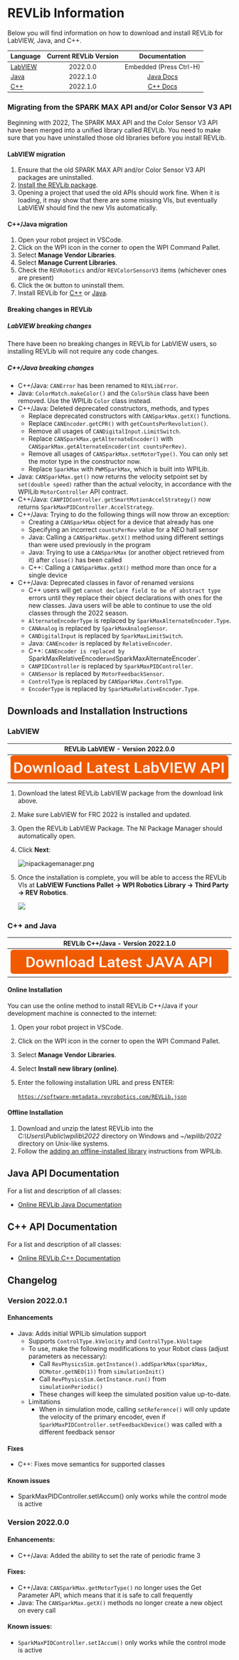 # REVLib Information

Below you will find information on how to download and install REVLib for LabVIEW, Java, and C++.

| **Language**            | Current REVLib Version |             Documentation              |
|-------------------------|:----------------------:|:--------------------------------------:|
| [LabVIEW](./#labview)   |        2022.0.0        |        Embedded (Press Ctrl-H)         |
| [Java](./#c++-and-java) |        2022.1.0        | [Java Docs](./#java-api-documentation) |
| [C++](./#c++-and-java)  |        2022.1.0        |  [C++ Docs](./#c++-api-documentation)  |

### Migrating from the SPARK MAX API and/or Color Sensor V3 API

Beginning with 2022, The SPARK MAX API and the Color Sensor V3 API have been merged into a unified
library called REVLib. You need to make sure that you have uninstalled those old libraries before
you install REVLib.

#### LabVIEW migration

1. Ensure that the old SPARK MAX API and/or Color Sensor V3 API packages are uninstalled.
2. [Install the REVLib package](./#labview).
3. Opening a project that used the old APIs should work fine. When it is loading, it may show that
   there are some missing VIs, but eventually LabVIEW should find the new VIs automatically.

#### C++/Java migration

1. Open your robot project in VSCode.
2. Click on the WPI icon in the corner to open the WPI Command Pallet.
3. Select **Manage Vendor Libraries**.
4. Select **Manage Current Libraries**.
5. Check the `REVRobotics` and/or `REVColorSensorV3` items (whichever ones are present)
6. Click the `OK` button to uninstall them.
7. Install REVLib for [C++](./#c++) or [Java](./#java).

#### Breaking changes in REVLib

##### LabVIEW breaking changes

There have been no breaking changes in REVLib for LabVIEW users, so installing REVLib will not
require any code changes.

##### C++/Java breaking changes

* C++/Java: `CANError` has been renamed to `REVLibError`.
* Java: `ColorMatch.makeColor()` and the `ColorShim` class have been removed. Use the WPILib `Color` class instead.
* C++/Java: Deleted deprecated constructors, methods, and types
  * Replace deprecated constructors with `CANSparkMax.getX()` functions.
  * Replace `CANEncoder.getCPR()` with `getCountsPerRevolution()`.
  * Remove all usages of `CANDigitalInput.LimitSwitch`.
  * Replace `CANSparkMax.getAlternateEncoder()` with `CANSparkMax.getAlternateEncoder(int countsPerRev)`.
  * Remove all usages of `CANSparkMax.setMotorType()`. You can only set the motor type in the constructor now.
  * Replace `SparkMax` with `PWMSparkMax`, which is built into WPILib.
* Java: `CANSparkMax.get()` now returns the velocity setpoint set by `set(double speed)` rather than
  the actual velocity, in accordance with the WPILib `MotorController` API contract.
* C++/Java: `CANPIDController.getSmartMotionAccelStrategy()` now returns `SparkMaxPIDController.AccelStrategy`.
* C++/Java: Trying to do the following things will now throw an exception:
  * Creating a `CANSparkMax` object for a device that already has one
  * Specifying an incorrect `countsPerRev` value for a NEO hall sensor
  * Java: Calling a `CANSparkMax.getX()` method using different settings than were used previously in the program
  * Java: Trying to use a `CANSparkMax` (or another object retrieved from it) after `close()` has been called
  * C++: Calling a `CANSparkMax.getX()` method more than once for a single device
* C++/Java: Deprecated classes in favor of renamed versions
  * C++ users will get `cannot declare field to be of abstract type` errors until they replace their object declarations with
    ones for the new classes. Java users will be able to continue to use the old classes through the 2022 season.
  * `AlternateEncoderType` is replaced by `SparkMaxAlternateEncoder.Type`.
  * `CANAnalog` is replaced by `SparkMaxAnalogSensor`.
  * `CANDigitalInput` is replaced by `SparkMaxLimitSwitch`.
  * Java: `CANEncoder` is replaced by `RelativeEncoder`.
  * C++: `CANEncoder is replaced by `SparkMaxRelativeEncoder` and `SparkMaxAlternateEncoder`.
  * `CANPIDController` is replaced by `SparkMaxPIDController`.
  * `CANSensor` is replaced by `MotorFeedbackSensor`.
  * `ControlType` is replaced by `CANSparkMax.ControlType`.
  * `EncoderType` is replaced by `SparkMaxRelativeEncoder.Type`.

## Downloads and Installation Instructions

### LabVIEW

|                                                                                 REVLib LabVIEW - Version 2022.0.0                                                                                  |
|:--------------------------------------------------------------------------------------------------------------------------------------------------------------------------------------------------:|
| [![](<../../.gitbook/assets/Download Latest LabView API.svg>)](https://github.com/REVrobotics/REV-Software-Binaries/releases/download/revlib-2022.0.0/REVLib-labVIEW-2022.0.0-0_windows_all.nipkg) |

1. Download the latest REVLib LabVIEW package from the download link above.
2. Make sure LabVIEW for FRC 2022 is installed and updated.
3. Open the REVLib LabVIEW Package. The NI Package Manager should automatically open.
4.  Click **Next**:

    ![nipackagemanager.png](https://cdn8.bigcommerce.com/s-t3eo8vwp22/product\_images/uploaded\_images/nipackagemanager.png)
5.  Once the installation is complete, you will be able to access the REVLib VIs at **LabVIEW Functions Pallet -> WPI Robotics Library -> Third Party -> REV Robotics**.

    ![](<../.gitbook/assets/REVLibPalette.png>)

### C++ and Java

|                                                                     REVLib C++/Java - Version 2022.1.0                                                                            |
|:---------------------------------------------------------------------------------------------------------------------------------------------------------------------------------:|
| [![](<../../.gitbook/assets/Download Latest JAVA API.svg>) ](https://github.com/REVrobotics/REV-Software-Binaries/releases/download/revlib-2022.1.0/REVLib-offline-v2022.1.0.zip) |

#### Online Installation

You can use the online method to install REVLib C++/Java if your development machine is connected to the internet:

1. Open your robot project in VSCode.
2. Click on the WPI icon in the corner to open the WPI Command Pallet.
3. Select **Manage Vendor Libraries**.
4. Select **Install new library (online)**.
5. Enter the following installation URL and press ENTER:

    [`https://software-metadata.revrobotics.com/REVLib.json`](https://software-metadata.revrobotics.com/REVLib.json)

#### Offline Installation

1. Download and unzip the latest REVLib into the _C:\Users\Public\wpilib\2022_ directory on Windows and _\~/wpilib/2022_ directory on Unix-like systems.
2. Follow the [adding an offline-installed library](https://docs.wpilib.org/en/latest/docs/software/wpilib-overview/3rd-party-libraries.html) instructions from WPILib.

## Java API Documentation

For a list and description of all classes:

* [Online REVLib Java Documentation](https://codedocs.revrobotics.com/java/)

[//]: # (* [Offline SPARK MAX Java Documentation &#40;pdf&#41;]&#40;https://www.revrobotics.com/content/sw/max/sw-docs/SPARK-MAX-Java-API-Offline.pdf&#41;)

## C++ API Documentation

For a list and description of all classes:

* [Online REVLib C++ Documentation](https://codedocs.revrobotics.com/cpp/)

[//]: # (* [Offline SPARK MAX C++ Documentation &#40;pdf&#41;]&#40;https://www.revrobotics.com/content/sw/max/sw-docs/SPARK-MAX-Cpp-API-Offline.pdf&#41;)


## Changelog

### Version 2022.0.1

#### Enhancements

* Java: Adds initial WPILib simulation support
  * Supports `ControlType.kVelocity` and `ControlType.kVoltage`
  * To use, make the following modifications to your Robot class (adjust parameters as necessary):
    * Call `RevPhysicsSim.getInstance().addSparkMax(sparkMax, DCMotor.getNEO(1))` from `simulationInit()`
    * Call `RevPhysicsSim.GetInstance.run()` from `simulationPeriodic()`
    * These changes will keep the simulated position value up-to-date.
  * Limitations
    * When in simulation mode, calling `setReference()` will only update the velocity of the primary encoder, even if `SparkMaxPIDController.setFeedbackDevice()` was called with a different feedback sensor

#### Fixes

* C++: Fixes move semantics for supported classes

#### Known issues

* SparkMaxPIDController.setIAccum() only works while the control mode is active

### Version 2022.0.0

#### Enhancements:

* C++/Java: Added the ability to set the rate of periodic frame 3

#### Fixes:

* C++/Java: `CANSparkMax.getMotorType()` no longer uses the Get Parameter API, which means that it is safe to call frequently
* Java: The `CANSparkMax.getX()` methods no longer create a new object on every call

#### Known issues:

* `SparkMaxPIDController.setIAccum()` only works while the control mode is active
